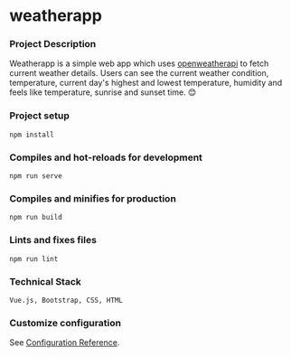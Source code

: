 # weatherapp 

### Project Description
Weatherapp is a simple web app which uses [openweatherapi](https://openweathermap.org/) to fetch current weather details. 
Users can see the current weather condition, temperature, current day's highest and lowest temperature, 
humidity and feels like temperature, sunrise and sunset time. :blush:

### Project setup
```
npm install
```

### Compiles and hot-reloads for development
```
npm run serve
```

### Compiles and minifies for production
```
npm run build
```

### Lints and fixes files
```
npm run lint
```

### Technical Stack
```
Vue.js, Bootstrap, CSS, HTML
```

### Customize configuration
See [Configuration Reference](https://cli.vuejs.org/config/).
